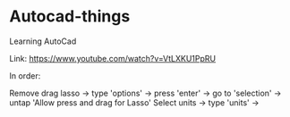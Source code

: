 # Autocad-things
Learning AutoCad

Link: https://www.youtube.com/watch?v=VtLXKU1PpRU

In order:

Remove drag lasso -> type 'options' -> press 'enter' -> go to 'selection' -> untap 'Allow press and drag for Lasso'
Select units -> type 'units' -> 
